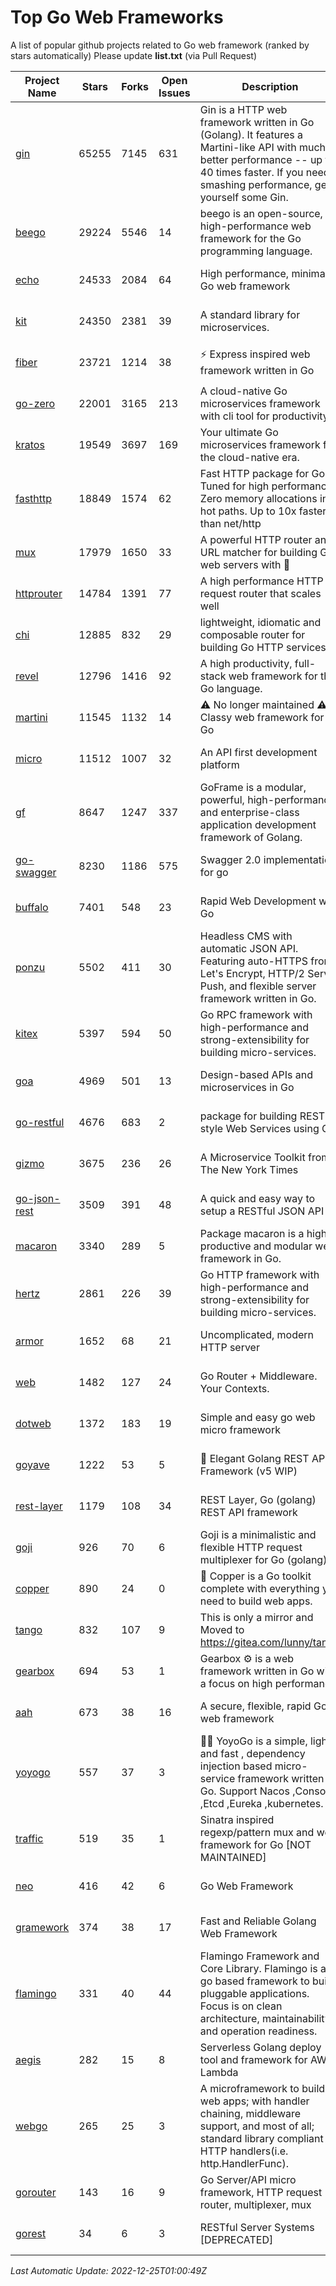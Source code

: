 # Top Go Web Frameworks
A list of popular github projects related to Go web framework (ranked by stars automatically)
Please update **list.txt** (via Pull Request)

| Project Name | Stars | Forks | Open Issues | Description | Last Commit |
| ------------ | ----- | ----- | ----------- | ----------- | ----------- |
| [gin](https://github.com/gin-gonic/gin) | 65255 | 7145 | 631 | Gin is a HTTP web framework written in Go (Golang). It features a Martini-like API with much better performance -- up to 40 times faster. If you need smashing performance, get yourself some Gin. | 2022-12-22 15:18:47 |
| [beego](https://github.com/beego/beego) | 29224 | 5546 | 14 | beego is an open-source, high-performance web framework for the Go programming language. | 2022-12-23 03:49:29 |
| [echo](https://github.com/labstack/echo) | 24533 | 2084 | 64 | High performance, minimalist Go web framework | 2022-12-17 09:16:00 |
| [kit](https://github.com/go-kit/kit) | 24350 | 2381 | 39 | A standard library for microservices. | 2022-08-26 00:50:32 |
| [fiber](https://github.com/gofiber/fiber) | 23721 | 1214 | 38 | ⚡️ Express inspired web framework written in Go | 2022-12-19 15:40:43 |
| [go-zero](https://github.com/zeromicro/go-zero) | 22001 | 3165 | 213 | A cloud-native Go microservices framework with cli tool for productivity. | 2022-12-24 13:27:32 |
| [kratos](https://github.com/go-kratos/kratos) | 19549 | 3697 | 169 | Your ultimate Go microservices framework for the cloud-native era. | 2022-12-20 06:57:44 |
| [fasthttp](https://github.com/valyala/fasthttp) | 18849 | 1574 | 62 | Fast HTTP package for Go. Tuned for high performance. Zero memory allocations in hot paths. Up to 10x faster than net/http | 2022-12-18 10:29:17 |
| [mux](https://github.com/gorilla/mux) | 17979 | 1650 | 33 | A powerful HTTP router and URL matcher for building Go web servers with 🦍 | 2022-12-09 15:56:57 |
| [httprouter](https://github.com/julienschmidt/httprouter) | 14784 | 1391 | 77 | A high performance HTTP request router that scales well | 2022-06-03 15:51:59 |
| [chi](https://github.com/go-chi/chi) | 12885 | 832 | 29 | lightweight, idiomatic and composable router for building Go HTTP services | 2022-12-22 12:02:30 |
| [revel](https://github.com/revel/revel) | 12796 | 1416 | 92 | A high productivity, full-stack web framework for the Go language. | 2022-04-12 20:53:30 |
| [martini](https://github.com/go-martini/martini) | 11545 | 1132 | 14 | ⚠️ No longer maintained ⚠️  Classy web framework for Go | 2017-01-21 21:58:54 |
| [micro](https://github.com/micro/micro) | 11512 | 1007 | 32 | An API first development platform | 2022-12-22 18:41:59 |
| [gf](https://github.com/gogf/gf) | 8647 | 1247 | 337 | GoFrame is a modular, powerful, high-performance and enterprise-class application development framework of Golang.  | 2022-12-23 02:33:28 |
| [go-swagger](https://github.com/go-swagger/go-swagger) | 8230 | 1186 | 575 | Swagger 2.0 implementation for go | 2022-12-18 01:03:36 |
| [buffalo](https://github.com/gobuffalo/buffalo) | 7401 | 548 | 23 | Rapid Web Development w/ Go | 2022-12-04 03:56:20 |
| [ponzu](https://github.com/ponzu-cms/ponzu) | 5502 | 411 | 30 | Headless CMS with automatic JSON API. Featuring auto-HTTPS from Let's Encrypt, HTTP/2 Server Push, and flexible server framework written in Go. | 2020-01-02 00:14:32 |
| [kitex](https://github.com/cloudwego/kitex) | 5397 | 594 | 50 | Go RPC framework with high-performance and strong-extensibility for building micro-services. | 2022-12-22 08:40:38 |
| [goa](https://github.com/goadesign/goa) | 4969 | 501 | 13 | Design-based APIs and microservices in Go | 2022-12-23 17:11:11 |
| [go-restful](https://github.com/emicklei/go-restful) | 4676 | 683 | 2 | package for building REST-style Web Services using Go | 2022-11-19 15:19:18 |
| [gizmo](https://github.com/nytimes/gizmo) | 3675 | 236 | 26 | A Microservice Toolkit from The New York Times | 2021-04-30 15:27:05 |
| [go-json-rest](https://github.com/ant0ine/go-json-rest) | 3509 | 391 | 48 | A quick and easy way to setup a RESTful JSON API | 2017-09-13 04:12:08 |
| [macaron](https://github.com/go-macaron/macaron) | 3340 | 289 | 5 | Package macaron is a high productive and modular web framework in Go. | 2022-06-06 01:40:09 |
| [hertz](https://github.com/cloudwego/hertz) | 2861 | 226 | 39 | Go HTTP framework with high-performance and strong-extensibility for building micro-services. | 2022-12-22 11:06:37 |
| [armor](https://github.com/labstack/armor) | 1652 | 68 | 21 | Uncomplicated, modern HTTP server | 2019-08-03 18:10:09 |
| [web](https://github.com/gocraft/web) | 1482 | 127 | 24 | Go Router + Middleware. Your Contexts. | 2019-02-07 15:06:52 |
| [dotweb](https://github.com/devfeel/dotweb) | 1372 | 183 | 19 | Simple and easy go web micro framework | 2022-08-11 09:03:59 |
| [goyave](https://github.com/go-goyave/goyave) | 1222 | 53 | 5 | 🍐 Elegant Golang REST API Framework (v5 WIP) | 2022-12-12 12:50:12 |
| [rest-layer](https://github.com/rs/rest-layer) | 1179 | 108 | 34 | REST Layer, Go (golang) REST API framework | 2021-09-30 23:58:01 |
| [goji](https://github.com/goji/goji) | 926 | 70 | 6 | Goji is a minimalistic and flexible HTTP request multiplexer for Go (golang) | 2019-01-26 23:58:29 |
| [copper](https://github.com/gocopper/copper) | 890 | 24 | 0 | 🚀‏‏‎    ‎‏‏‎‏‏‎‎‎‎‎‎Copper is a Go toolkit complete with everything you need to build web apps. | 2022-07-28 13:15:08 |
| [tango](https://github.com/lunny/tango) | 832 | 107 | 9 | This is only a mirror and Moved to https://gitea.com/lunny/tango | 2019-05-17 03:31:10 |
| [gearbox](https://github.com/gogearbox/gearbox) | 694 | 53 | 1 | Gearbox :gear: is a web framework written in Go with a focus on high performance | 2022-09-21 00:20:37 |
| [aah](https://github.com/go-aah/aah) | 673 | 38 | 16 | A secure, flexible, rapid Go web framework | 2020-09-02 02:31:20 |
| [yoyogo](https://github.com/yoyofx/yoyogo) | 557 | 37 | 3 | 🦄🌈 YoyoGo is a simple, light and fast , dependency injection based micro-service framework written in Go. Support Nacos ,Consoul ,Etcd ,Eureka ,kubernetes. | 2022-09-23 09:31:30 |
| [traffic](https://github.com/gravityblast/traffic) | 519 | 35 | 1 | Sinatra inspired regexp/pattern mux and web framework for Go [NOT MAINTAINED] | 2015-11-26 21:31:07 |
| [neo](https://github.com/ivpusic/neo) | 416 | 42 | 6 | Go Web Framework | 2017-08-14 23:54:31 |
| [gramework](https://github.com/gramework/gramework) | 374 | 38 | 17 | Fast and Reliable Golang Web Framework | 2022-10-02 18:08:25 |
| [flamingo](https://github.com/i-love-flamingo/flamingo) | 331 | 40 | 44 | Flamingo Framework and Core Library. Flamingo is a go based framework to build pluggable applications. Focus is on clean architecture, maintainability and operation readiness. | 2022-12-15 14:23:04 |
| [aegis](https://github.com/tmaiaroto/aegis) | 282 | 15 | 8 | Serverless Golang deploy tool and framework for AWS Lambda | 2019-07-28 17:59:41 |
| [webgo](https://github.com/bnkamalesh/webgo) | 265 | 25 | 3 | A microframework to build web apps; with handler chaining, middleware support, and most of all; standard library compliant HTTP handlers(i.e. http.HandlerFunc). | 2022-06-19 08:53:25 |
| [gorouter](https://github.com/vardius/gorouter) | 143 | 16 | 9 | Go Server/API micro framework, HTTP request router, multiplexer, mux | 2022-10-28 23:16:55 |
| [gorest](https://github.com/tideland/gorest) | 34 | 6 | 3 | RESTful Server Systems [DEPRECATED] | 2017-11-10 13:00:37 |

*Last Automatic Update: 2022-12-25T01:00:49Z*